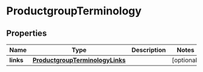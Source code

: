 
# ProductgroupTerminology

## Properties
| Name | Type | Description | Notes |
| ------------ | ------------- | ------------- | ------------- |
| **links** | [**ProductgroupTerminologyLinks**](ProductgroupTerminologyLinks.md) |  |  [optional] |



